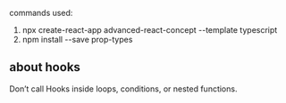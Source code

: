 commands used:

1. npx create-react-app advanced-react-concept --template typescript
2. npm install --save prop-types

## about hooks

Don’t call Hooks inside loops, conditions, or nested functions.
